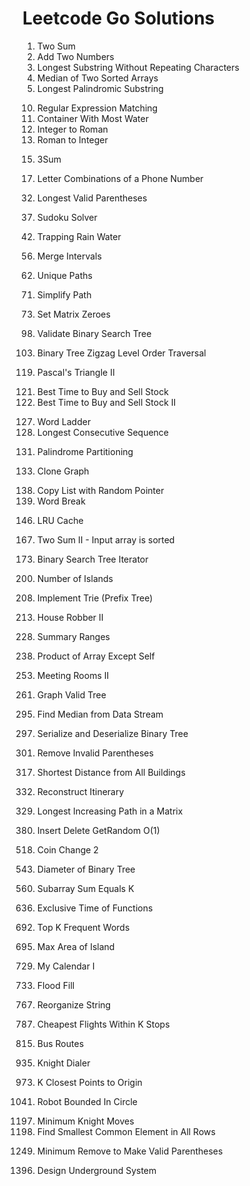# Leetcode Go Solutions
1. Two Sum
2. Add Two Numbers
3. Longest Substring Without Repeating Characters
4. Median of Two Sorted Arrays
5. Longest Palindromic Substring
<!-- end of the list -->
10. Regular Expression Matching
11. Container With Most Water
12. Integer to Roman
13. Roman to Integer
<!-- end of the list -->
15. 3Sum
<!-- end of the list -->
17. Letter Combinations of a Phone Number
<!-- end of the list -->
32. Longest Valid Parentheses
<!-- end of the list -->
37. Sudoku Solver
<!-- end of the list -->
42. Trapping Rain Water
<!-- end of the list -->
56. Merge Intervals
<!-- end of the list -->
62. Unique Paths
<!-- end of the list -->
71. Simplify Path
<!-- end of the list -->
73. Set Matrix Zeroes
<!-- end of the list -->
98. Validate Binary Search Tree
<!-- end of the list -->
103. Binary Tree Zigzag Level Order Traversal
<!-- end of the list -->
119. Pascal's Triangle II
<!-- end of the list -->
121. Best Time to Buy and Sell Stock
122. Best Time to Buy and Sell Stock II
<!-- end of the list -->
127. Word Ladder
128. Longest Consecutive Sequence
<!-- end of the list -->
131. Palindrome Partitioning
<!-- end of the list -->
133. Clone Graph
<!-- end of the list -->
138. Copy List with Random Pointer
139. Word Break
<!-- end of the list -->
146. LRU Cache
<!-- end of the list -->
167. Two Sum II - Input array is sorted
<!-- end of the list -->
173. Binary Search Tree Iterator
<!-- end of the list -->
200. Number of Islands
<!-- end of the list -->
208. Implement Trie (Prefix Tree)
<!-- end of the list -->
213. House Robber II
<!-- end of the list -->
228. Summary Ranges
<!-- end of the list -->
238. Product of Array Except Self
<!-- end of the list -->
253. Meeting Rooms II
<!-- end of the list -->
261. Graph Valid Tree
<!-- end of the list -->
295. Find Median from Data Stream
<!-- end of the list -->
297. Serialize and Deserialize Binary Tree
<!-- end of the list -->
301. Remove Invalid Parentheses
<!-- end of the list -->
317. Shortest Distance from All Buildings
<!-- end of the list -->
332. Reconstruct Itinerary
<!-- end of the list -->
329. Longest Increasing Path in a Matrix
<!-- end of the list -->
380. Insert Delete GetRandom O(1)
<!-- end of the list -->
518. Coin Change 2
<!-- end of the list -->
543. Diameter of Binary Tree
<!-- end of the list -->
560. Subarray Sum Equals K
<!-- end of the list -->
636. Exclusive Time of Functions
<!-- end of the list -->
692. Top K Frequent Words
<!-- end of the list -->
695. Max Area of Island
<!-- end of the list -->
729. My Calendar I
<!-- end of the list -->
733. Flood Fill
<!-- end of the list -->
767. Reorganize String
<!-- end of the list -->
787. Cheapest Flights Within K Stops
<!-- end of the list -->
815. Bus Routes
<!-- end of the list -->
935. Knight Dialer
<!-- end of the list -->
973. K Closest Points to Origin
<!-- end of the list -->
1041. Robot Bounded In Circle
<!-- end of the list -->
1197. Minimum Knight Moves
1198. Find Smallest Common Element in All Rows
<!-- end of the list -->
1249. Minimum Remove to Make Valid Parentheses
<!-- end of the list -->
1396. Design Underground System

